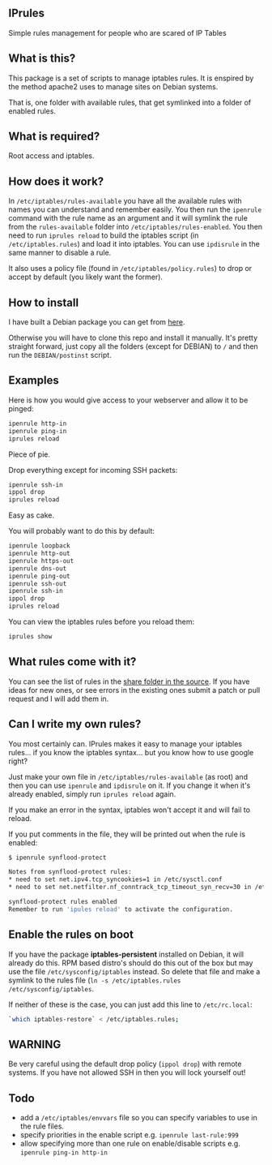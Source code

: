 IPrules
---

Simple rules management for people who are scared of IP Tables

## What is this?

This package is a set of scripts to manage iptables rules.  It is enspired by the method apache2 uses to manage sites on Debian systems.

That is, one folder with available rules, that get symlinked into a folder of enabled rules.

## What is required?

Root access and iptables.

## How does it work?

In `/etc/iptables/rules-available` you have all the available rules with names you can understand and remember easily.  You then run the `ipenrule` command with the rule name as an argument and it will symlink the rule from the `rules-available` folder into `/etc/iptables/rules-enabled`.  You then need to run `iprules reload` to build the iptables script (in `/etc/iptables.rules`) and load it into iptables.  You can use `ipdisrule` in the same manner to disable a rule.

It also uses a policy file (found in `/etc/iptables/policy.rules`) to drop or accept by default (you likely want the former).

## How to install

I have built a Debian package you can get from [here](http://hamstar.github.io/iprules/downloads/iprules_1.0.2.deb).

Otherwise you will have to clone this repo and install it manually. It's pretty straight forward, just copy all the folders (except for DEBIAN) to `/` and then run the `DEBIAN/postinst` script.

## Examples

Here is how you would give access to your webserver and allow it to be pinged:

```sh
ipenrule http-in
ipenrule ping-in
iprules reload
```

Piece of pie.

Drop everything except for incoming SSH packets:

```sh
ipenrule ssh-in
ippol drop
iprules reload
```

Easy as cake.

You will probably want to do this by default:

```sh
ipenrule loopback
ipenrule http-out
ipenrule https-out
ipenrule dns-out
ipenrule ping-out
ipenrule ssh-out
ipenrule ssh-in
ippol drop
iprules reload
```

You can view the iptables rules before you reload them:

```sh
iprules show
```

## What rules come with it?

You can see the list of rules in the [share folder in the source](https://github.com/hamstar/iprules/blob/master/usr/share/iprules/rules/).  If you have ideas for new ones, or see errors in the existing ones submit a patch or pull request and I will add them in.

## Can I write my own rules?

You most certainly can.  IPrules makes it easy to manage your iptables rules... if you know the iptables syntax... but you know how to use google right?

Just make your own file in `/etc/iptables/rules-available` (as root) and then you can use `ipenrule` and `ipdisrule` on it.  If you change it when it's already enabled, simply run `iprules reload` again.

If you make an error in the syntax, iptables won't accept it and will fail to reload.

If you put comments in the file, they will be printed out when the rule is enabled:

```sh
$ ipenrule synflood-protect

Notes from synflood-protect rules:
* need to set net.ipv4.tcp_syncookies=1 in /etc/sysctl.conf
* need to set net.netfilter.nf_conntrack_tcp_timeout_syn_recv=30 in /etc/sysctl.conf

synflood-protect rules enabled
Remember to run 'ipules reload' to activate the configuration.
```

## Enable the rules on boot

If you have the package **iptables-persistent** installed on Debian, it will already do this.  RPM based distro's should do this out of the box but may use the file `/etc/sysconfig/iptables` instead.  So delete that file and make a symlink to the rules file (`ln -s /etc/iptables.rules /etc/sysconfig/iptables`.

If neither of these is the case, you can just add this line to `/etc/rc.local`:

```sh
`which iptables-restore` < /etc/iptables.rules;
```

## WARNING

Be very careful using the default drop policy (`ippol drop`) with remote systems.  If you have not allowed SSH in then you will lock yourself out!

## Todo

* add a `/etc/iptables/envvars` file so you can specify variables to use in the rule files.
* specify priorities in the enable script e.g. `ipenrule last-rule:999`
* allow specifying more than one rule on enable/disable scripts e.g. `ipenrule ping-in http-in`
